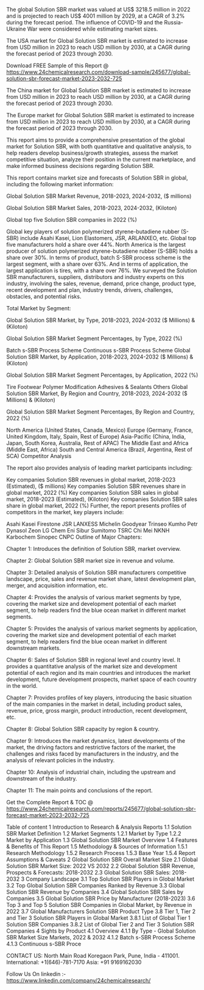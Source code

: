 The global Solution SBR market was valued at US$ 3218.5 million in 2022 and is projected to reach US$ 4001 million by 2029, at a CAGR of 3.2% during the forecast period. The influence of COVID-19 and the Russia-Ukraine War were considered while estimating market sizes.

The USA market for Global Solution SBR market is estimated to increase from USD million in 2023 to reach USD million by 2030, at a CAGR during the forecast period of 2023 through 2030.

Download FREE Sample of this Report @ https://www.24chemicalresearch.com/download-sample/245677/global-solution-sbr-forecast-market-2023-2032-725

The China market for Global Solution SBR market is estimated to increase from USD million in 2023 to reach USD million by 2030, at a CAGR during the forecast period of 2023 through 2030.

The Europe market for Global Solution SBR market is estimated to increase from USD million in 2023 to reach USD million by 2030, at a CAGR during the forecast period of 2023 through 2030.

This report aims to provide a comprehensive presentation of the global market for Solution SBR, with both quantitative and qualitative analysis, to help readers develop business/growth strategies, assess the market competitive situation, analyze their position in the current marketplace, and make informed business decisions regarding Solution SBR.

This report contains market size and forecasts of Solution SBR in global, including the following market information:

Global Solution SBR Market Revenue, 2018-2023, 2024-2032, ($ millions)

Global Solution SBR Market Sales, 2018-2023, 2024-2032, (Kiloton)

Global top five Solution SBR companies in 2022 (%)

Global key players of solution polymerized styrene-butadiene rubber (S-SBR) include Asahi Kasei, Lion Elastomers, JSR, ARLANXEO, etc.
Global top five manufacturers hold a share over 44%. North America is the largest producer of solution polymerized styrene-butadiene rubber (S-SBR) holds a share over 30%. In terms of product, batch S-SBR process scheme is the largest segment, with a share over 63%. And in terms of application, the largest application is tires, with a share over 76%.
We surveyed the Solution SBR manufacturers, suppliers, distributors and industry experts on this industry, involving the sales, revenue, demand, price change, product type, recent development and plan, industry trends, drivers, challenges, obstacles, and potential risks.

Total Market by Segment:

Global Solution SBR Market, by Type, 2018-2023, 2024-2032 ($ Millions) & (Kiloton)

Global Solution SBR Market Segment Percentages, by Type, 2022 (%)

Batch s-SBR Process Scheme
Continuous s-SBR Process Scheme
Global Solution SBR Market, by Application, 2018-2023, 2024-2032 ($ Millions) & (Kiloton)

Global Solution SBR Market Segment Percentages, by Application, 2022 (%)

Tire
Footwear
Polymer Modification
Adhesives & Sealants
Others
Global Solution SBR Market, By Region and Country, 2018-2023, 2024-2032 ($ Millions) & (Kiloton)

Global Solution SBR Market Segment Percentages, By Region and Country, 2022 (%)

North America (United States, Canada, Mexico)
Europe (Germany, France, United Kingdom, Italy, Spain, Rest of Europe)
Asia-Pacific (China, India, Japan, South Korea, Australia, Rest of APAC)
The Middle East and Africa (Middle East, Africa)
South and Central America (Brazil, Argentina, Rest of SCA)
Competitor Analysis

The report also provides analysis of leading market participants including:

Key companies Solution SBR revenues in global market, 2018-2023 (Estimated), ($ millions)
Key companies Solution SBR revenues share in global market, 2022 (%)
Key companies Solution SBR sales in global market, 2018-2023 (Estimated), (Kiloton)
Key companies Solution SBR sales share in global market, 2022 (%)
Further, the report presents profiles of competitors in the market, key players include:

Asahi Kasei
Firestone
JSR
LANXESS
Michelin
Goodyear
Trinseo
Kumho Petr
Dynasol
Zeon
LG Chem
Eni
Sibur
Sumitomo
TSRC
Chi Mei
NKNH
Karbochem
Sinopec
CNPC
Outline of Major Chapters:

Chapter 1: Introduces the definition of Solution SBR, market overview.

Chapter 2: Global Solution SBR market size in revenue and volume.

Chapter 3: Detailed analysis of Solution SBR manufacturers competitive landscape, price, sales and revenue market share, latest development plan, merger, and acquisition information, etc.

Chapter 4: Provides the analysis of various market segments by type, covering the market size and development potential of each market segment, to help readers find the blue ocean market in different market segments.

Chapter 5: Provides the analysis of various market segments by application, covering the market size and development potential of each market segment, to help readers find the blue ocean market in different downstream markets.

Chapter 6: Sales of Solution SBR in regional level and country level. It provides a quantitative analysis of the market size and development potential of each region and its main countries and introduces the market development, future development prospects, market space of each country in the world.

Chapter 7: Provides profiles of key players, introducing the basic situation of the main companies in the market in detail, including product sales, revenue, price, gross margin, product introduction, recent development, etc.

Chapter 8: Global Solution SBR capacity by region & country.

Chapter 9: Introduces the market dynamics, latest developments of the market, the driving factors and restrictive factors of the market, the challenges and risks faced by manufacturers in the industry, and the analysis of relevant policies in the industry.

Chapter 10: Analysis of industrial chain, including the upstream and downstream of the industry.

Chapter 11: The main points and conclusions of the report.

Get the Complete Report & TOC @ https://www.24chemicalresearch.com/reports/245677/global-solution-sbr-forecast-market-2023-2032-725

Table of content
1 Introduction to Research & Analysis Reports
1.1 Solution SBR Market Definition
1.2 Market Segments
1.2.1 Market by Type
1.2.2 Market by Application
1.3 Global Solution SBR Market Overview
1.4 Features & Benefits of This Report
1.5 Methodology & Sources of Information
1.5.1 Research Methodology
1.5.2 Research Process
1.5.3 Base Year
1.5.4 Report Assumptions & Caveats
2 Global Solution SBR Overall Market Size
2.1 Global Solution SBR Market Size: 2022 VS 2032
2.2 Global Solution SBR Revenue, Prospects & Forecasts: 2018-2032
2.3 Global Solution SBR Sales: 2018-2032
3 Company Landscape
3.1 Top Solution SBR Players in Global Market
3.2 Top Global Solution SBR Companies Ranked by Revenue
3.3 Global Solution SBR Revenue by Companies
3.4 Global Solution SBR Sales by Companies
3.5 Global Solution SBR Price by Manufacturer (2018-2023)
3.6 Top 3 and Top 5 Solution SBR Companies in Global Market, by Revenue in 2022
3.7 Global Manufacturers Solution SBR Product Type
3.8 Tier 1, Tier 2 and Tier 3 Solution SBR Players in Global Market
3.8.1 List of Global Tier 1 Solution SBR Companies
3.8.2 List of Global Tier 2 and Tier 3 Solution SBR Companies
4 Sights by Product
4.1 Overview
4.1.1 By Type - Global Solution SBR Market Size Markets, 2022 & 2032
4.1.2 Batch s-SBR Process Scheme
4.1.3 Continuous s-SBR Proce

CONTACT US:
North Main Road Koregaon Park, Pune, India - 411001.
International: +1(646)-781-7170
Asia: +91 9169162030

Follow Us On linkedin :- https://www.linkedin.com/company/24chemicalresearch/
